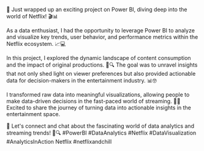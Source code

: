 🚀 Just wrapped up an exciting project on Power BI, diving deep into the world of Netflix! 🎬📊

As a data enthusiast, I had the opportunity to leverage Power BI to analyze and visualize key trends, user behavior, and performance metrics within the Netflix ecosystem. 📈💻

In this project, I explored the dynamic landscape of content consumption and the impact of original productions. 🍿🔍 The goal was to unravel insights that not only shed light on viewer preferences but also provided actionable data for decision-makers in the entertainment industry. 📊🤓

I transformed raw data into meaningful visualizations, allowing people to make data-driven decisions in the fast-paced world of streaming. 💼🌐
Excited to share the journey of turning data into actionable insights in the entertainment space. 




🚀 Let's connect and chat about the fascinating world of data analytics and streaming trends! 🤝🔍 #PowerBI #DataAnalytics #Netflix #DataVisualization #AnalyticsInAction
Netflix #netflixandchill 
